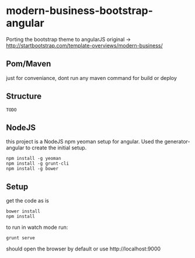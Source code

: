 # modern-business-bootstrap-angular
Porting the bootstrap theme to angularJS
original -> http://startbootstrap.com/template-overviews/modern-business/

## Pom/Maven

just for conveniance, dont run any maven command for build or deploy

## Structure

```markup
TODO
```

## NodeJS

this project is a NodeJS npm yeoman setup for angular. Used the generator-angular to create the initial setup.

```markup
npm install -g yeoman
npm install -g grunt-cli
npm install -g bower
```

## Setup

get the code as is

```markup
bower install
npm install
```

to run in watch mode run:
```markup
grunt serve 
```

should open the browser by default or use http://localhost:9000


